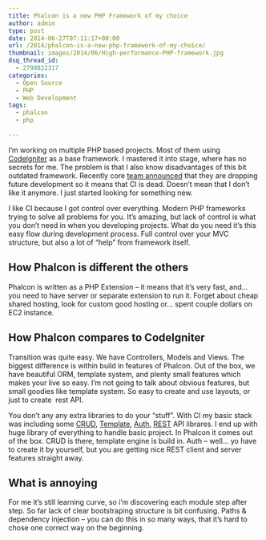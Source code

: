 ```yaml
---
title: Phalcon is a new PHP Framework of my choice
author: admin
type: post
date: 2014-06-27T07:11:17+00:00
url: /2014/phalcon-is-a-new-php-framework-of-my-choice/
thumbnail: images/2014/06/High-performance-PHP-framework.jpg
dsq_thread_id:
  - 2798822317
categories:
  - Open Source
  - PHP
  - Web Development
tags:
  - phalcon
  - php

---
```

I’m working on multiple PHP based projects. Most of them using [CodeIgniter](http://ellislab.com/codeigniter) as a base framework. I mastered it into stage, where has no secrets for me. The problem is that I also know disadvantages of this bit outdated framework. Recently core [team announced](http://ellislab.com/blog/entry/ellislab-seeking-new-owner-for-codeigniter) that they are dropping future development so it means that CI is dead. Doesn’t mean that I don’t like it anymore. I just started looking for something new.

I like CI because I got control over everything. Modern PHP frameworks trying to solve all problems for you. It&#8217;s amazing, but lack of control is what you don&#8217;t need in when you developing projects. What do you need it&#8217;s this easy flow during development process. Full control over your MVC structure, but also a lot of &#8220;help&#8221; from framework itself.

<!--more-->

## How Phalcon is different the others

Phalcon is written as a PHP Extension &#8211; it means that it&#8217;s very fast, and&#8230; you need to have server or separate extension to run it. Forget about cheap shared hosting, look for custom good hosting or&#8230; spent couple dollars on EC2 instance.

## How Phalcon compares to CodeIgniter

Transition was quite easy. We have Controllers, Models and Views. The biggest difference is within build in features of Phalcon. Out of the box, we have beautiful ORM, template system, and plenty small features which makes your live so easy. I&#8217;m not going to talk about obvious features, but small goodies like template system. So easy to create and use layouts, or just to create  rest API.

You don’t any any extra libraries to do your “stuff”. With CI my basic stack was including some [CRUD](https://github.com/jamierumbelow/codeigniter-base-model), [Template](https://github.com/philsturgeon/codeigniter-template), [Auth](http://benedmunds.com/ion_auth/), [REST](https://github.com/philsturgeon/codeigniter-restserver) API librares. I end up with huge library of everything to handle basic project. In Phalcon it comes out of the box. CRUD is there, template engine is build in. Auth – well… yo have to create it by yourself, but you are getting nice REST client and server features straight away.

## What is annoying

For me it&#8217;s still learning curve, so i&#8217;m discovering each module step after step. So far lack of clear bootstraping structure is bit confusing. Paths & dependency injection &#8211; you can do this in so many ways, that it&#8217;s hard to chose one correct way on the beginning.
